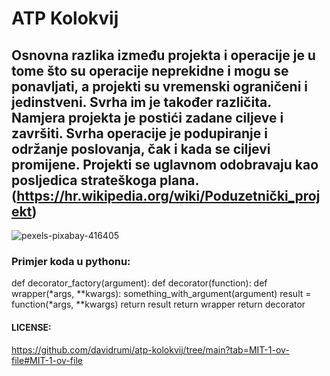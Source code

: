 # ATP Kolokvij

## Osnovna razlika između projekta i operacije je u tome što su operacije neprekidne i mogu se ponavljati, a projekti su vremenski ograničeni i jedinstveni. Svrha im je također različita. Namjera projekta je postići zadane ciljeve i završiti. Svrha operacije je podupiranje i održanje poslovanja, čak i kada se ciljevi promijene. Projekti se uglavnom odobravaju kao posljedica strateškoga plana. (https://hr.wikipedia.org/wiki/Poduzetnički_projekt)

![pexels-pixabay-416405](https://github.com/user-attachments/assets/df4b72f9-18e6-44f7-8a0a-6ec65fbcff23)


### Primjer koda u pythonu:

def decorator_factory(argument):
    def decorator(function):
        def wrapper(*args, **kwargs):
            something_with_argument(argument)
            result = function(*args, **kwargs)
            return result
        return wrapper
    return decorator

#### LICENSE:
https://github.com/davidrumi/atp-kolokvij/tree/main?tab=MIT-1-ov-file#MIT-1-ov-file

    
